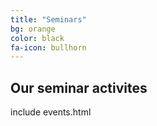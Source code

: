 ```yaml
---
title: "Seminars"
bg: orange
color: black
fa-icon: bullhorn
---
```


## Our seminar activites

include events.html


